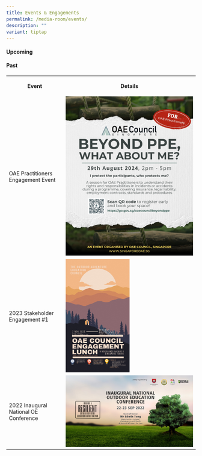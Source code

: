 ```yaml
---
title: Events & Engagements
permalink: /media-room/events/
description: ""
variant: tiptap
---
```

<h4>Upcoming</h4>
<h4>Past</h4>
<table style="minWidth: 50px">
<colgroup>
<col>
<col>
</colgroup>
<tbody>
<tr>
<th rowspan="1" colspan="1">
<p>Event</p>
</th>
<th rowspan="1" colspan="1">
<p>Details</p>
</th>
</tr>
<tr>
<td rowspan="1" colspan="1">
<p>OAE Practitioners Engagement Event</p>
</td>
<td rowspan="1" colspan="1">
<div class="isomer-image-wrapper">
<img style="width: 100%" height="auto" width="100%" alt="OAE Engagement Teaser 2" src="/images/OAE_Engagement_Teaser_2.jpg">
</div>
</td>
</tr>
<tr>
<td rowspan="1" colspan="1">
<p>2023 Stakeholder Engagement #1</p>
</td>
<td rowspan="1" colspan="1">
<div class="isomer-image-wrapper">
<img style="width: 50%;" height="auto" width="100%" alt="" src="/images/2_Nov_Event.png">
</div>
</td>
</tr>
<tr>
<td rowspan="1" colspan="1">
<p>2022 Inaugural National OE Conference</p>
</td>
<td rowspan="1" colspan="1">
<div class="isomer-image-wrapper">
<img style="width: 100%" height="auto" width="100%" alt="" src="/images/NOEC_2022_Event.jpg">
</div>
</td>
</tr>
</tbody>
</table>
<p></p>